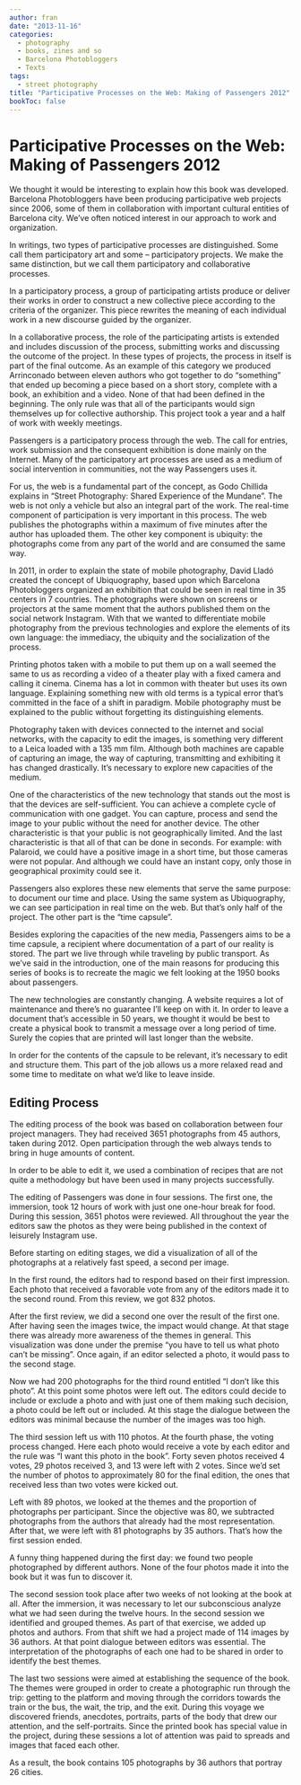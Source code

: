 ```yaml
---
author: fran
date: "2013-11-16"
categories:
  - photography
  - books, zines and so
  - Barcelona Photobloggers
  - Texts
tags: 
  - street photography
title: "Participative Processes on the Web: Making of Passengers 2012"
bookToc: false
---
```


# Participative Processes on the Web: Making of Passengers 2012

We thought it would be interesting to explain how this book was developed. Barcelona Photobloggers have been producing
participative web projects since 2006, some of them in collaboration with important cultural entities of Barcelona city.
We’ve often noticed interest in our approach to work and organization.

In writings, two types of participative processes are distinguished. Some call them participatory art and some –
participatory projects. We make the same distinction, but we call them participatory and collaborative processes.

In a participatory process, a group of participating artists produce or deliver their works in order to construct a new
collective piece according to the criteria of the organizer. This piece rewrites the meaning of each individual work in
a new discourse guided by the organizer.

In a collaborative process, the role of the participating artists is extended and includes discussion of the process,
submitting works and discussing the outcome of the project. In these types of projects, the process in itself is part of
the final outcome. As an example of this category we produced Arrinconado between eleven authors who got together to do
“something” that ended up becoming a piece based on a short story, complete with a book, an exhibition and a video. None
of that had been defined in the beginning. The only rule was that all of the participants would sign themselves up for
collective authorship. This project took a year and a half of work with weekly meetings.

Passengers is a participatory process through the web. The call for entries, work submission and the consequent
exhibition is done mainly on the Internet. Many of the participatory art processes are used as a medium of social
intervention in communities, not the way Passengers uses it.

For us, the web is a fundamental part of the concept, as Godo Chillida explains in “Street Photography: Shared
Experience of the Mundane”. The web is not only a vehicle but also an integral part of the work. The real-time component
of participation is very important in this process. The web publishes the photographs within a maximum of five minutes
after the author has uploaded them. The other key component is ubiquity: the photographs come from any part of the world
and are consumed the same way.

In 2011, in order to explain the state of mobile photography, David Lladó created the concept of Ubiquography, based
upon which Barcelona Photobloggers organized an exhibition that could be seen in real time in 35 centers in 7 countries.
The photographs were shown on screens or projectors at the same moment that the authors published them on the social
network Instagram. With that we wanted to differentiate mobile photography from the previous technologies and explore
the elements of its own language: the immediacy, the ubiquity and the socialization of the process.

Printing photos taken with a mobile to put them up on a wall seemed the same to us as recording a video of a theater
play with a fixed camera and calling it cinema. Cinema has a lot in common with theater but uses its own language.
Explaining something new with old terms is a typical error that’s committed in the face of a shift in paradigm. Mobile
photography must be explained to the public without forgetting its distinguishing elements.

Photography taken with devices connected to the internet and social networks, with the capacity to edit the images, is
something very different to a Leica loaded with a 135 mm film.
Although both machines are capable of capturing an image, the way of capturing, transmitting and exhibiting it has
changed drastically. It’s necessary to explore new capacities of the medium.

One of the characteristics of the new technology that stands out the most is that the devices are self-sufficient. You
can achieve a complete cycle of communication with one gadget. You can capture, process and send the image to your
public without the need for another device. The other characteristic is that your public is not geographically limited.
And the last characteristic is that all of that can be done in seconds. For example: with Palaroid, we could have a
positive image in a short time, but those cameras were not popular. And although we could have an instant copy, only
those in geographical proximity could see it.

Passengers also explores these new elements that serve the same purpose: to document our time and place. Using the same
system as Ubiquography, we can see participation in real time on the web. But that’s only half of the project. The other
part is the “time capsule”.

Besides exploring the capacities of the new media, Passengers aims to be a time capsule, a recipient where documentation
of a part of our reality is stored. The part we live through while traveling by public transport. As we’ve said in the
introduction, one of the main reasons for producing this series of books is to recreate the magic we felt looking at the
1950 books about passengers.

The new technologies are constantly changing. A website requires a lot of maintenance and there’s no guarantee I’ll keep
on with it. In order to leave a document that’s accessible in 50 years, we thought it would be best to create a physical
book to transmit a message over a long period of time. Surely the copies that are printed will last longer than the
website.

In order for the contents of the capsule to be relevant, it’s necessary to edit and structure them. This part of the job
allows us a more relaxed read and some time to meditate on what we’d like to leave inside.

## Editing Process

The editing process of the book was based on collaboration between four project managers. They had received 3651
photographs from 45 authors, taken during 2012. Open participation through the web always tends to bring in huge amounts
of content.

In order to be able to edit it, we used a combination of recipes that are not quite a methodology but have been used in
many projects successfully.

The editing of Passengers was done in four sessions. The first one, the immersion, took 12 hours of work with just one
one-hour break for food. During this session, 3651 photos were reviewed. All throughout the year the editors saw the
photos as they were being published in the context of leisurely Instagram use.

Before starting on editing stages, we did a visualization of all of the photographs at a relatively fast speed, a second
per image.

In the first round, the editors had to respond based on their first impression. Each photo that received a favorable
vote from any of the editors made it to the second round. From this review, we got 832 photos.

After the first review, we did a second one over the result of the first one. After having seen the images twice, the
impact would change. At that stage there was already more awareness of the themes in general. This visualization was
done under the premise “you have to tell us what photo can’t be missing”. Once again, if an editor selected a photo, it
would pass to the second stage.

Now we had 200 photographs for the third round entitled “I don’t like this photo”. At this point some photos were left
out. The editors could decide to include or exclude a photo and with just one of them making such decision, a photo
could be left out or included. At this stage the dialogue between the editors was minimal because the number of the
images was too high.

The third session left us with 110 photos. At the fourth phase, the voting process changed. Here each photo would
receive a vote by each editor and the rule was “I want this photo in the book”. Forty seven photos received 4 votes, 29
photos received 3, and 13 were left with 2 votes. Since we’d set the number of photos to approximately 80 for the final
edition, the ones that received less than two votes were kicked out.

Left with 89 photos, we looked at the themes and the proportion of photographs per participant. Since the objective was
80, we subtracted photographs from the authors that already had the most representation. After that, we were left with
81 photographs by 35 authors. That’s how the first session ended.

A funny thing happened during the first day: we found two people photographed by different authors. None of the four
photos made it into the book but it was fun to discover it.

The second session took place after two weeks of not looking at the book at all. After the immersion, it was necessary
to let our subconscious analyze what we had seen during the twelve hours. In the second session we identified and
grouped themes. As part of that exercise, we added up photos and authors. From that shift we had a project made of 114
images by 36 authors. At that point dialogue between editors was essential. The interpretation of the photographs of
each one had to be shared in order to identify the best themes.

The last two sessions were aimed at establishing the sequence of the book. The themes were grouped in order to create a
photographic run through the trip: getting to the platform and moving through the corridors towards the train or the
bus, the wait, the trip, and the exit. During this voyage we discovered friends, anecdotes, portraits, parts of the body
that drew our attention, and the self-portraits. Since the printed book has special value in the project, during these
sessions a lot of attention was paid to spreads and images that faced each other.

As a result, the book contains 105 photographs by 36 authors that portray 26 cities.